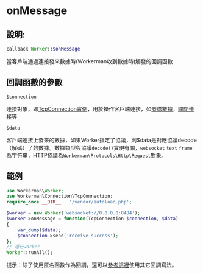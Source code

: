 # onMessage
## 說明:
```php
callback Worker::$onMessage
```

當客戶端通過連接發來數據時(Workerman收到數據時)觸發的回調函數

## 回調函數的參數

 ``` $connection ```

連接對象，即[TcpConnection實例](../tcp-connection.md)，用於操作客戶端連接，如[發送數據](../tcp-connection/send.md)，[關閉連接](../tcp-connection/close.md)等

 ``` $data ```

客戶端連接上發來的數據，如果Worker指定了協議，則$data是對應協議decode（解碼）了的數據。數據類型與協議`decode()`實現有關，`websocket` `text` `frame` 為字符串，HTTP協議為[`Workerman\Protocols\Http\Request`](../http/request.md)對象。

## 範例

```php
use Workerman\Worker;
use Workerman\Connection\TcpConnection;
require_once __DIR__ . '/vendor/autoload.php';

$worker = new Worker('websocket://0.0.0.0:8484');
$worker->onMessage = function(TcpConnection $connection, $data)
{
    var_dump($data);
    $connection->send('receive success');
};
// 運行worker
Worker::runAll();
```

提示：除了使用匿名函數作為回調，還可以[參考這裡](../faq/callback_methods.md)使用其它回調寫法。
